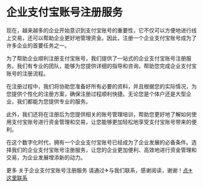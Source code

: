 # 企业支付宝账号注册服务

现在，越来越多的企业开始意识到支付宝账号的重要性，它不仅可以方便地进行线上交易，还可以帮助企业更好地管理资金。因此，注册一个企业支付宝账号成为了许多企业的首要任务之一。

为了帮助企业顺利注册支付宝账号，我们提供了一站式的企业支付宝账号注册服务。我们有专业的团队，能够为您提供详细的指导和咨询，帮助您完成企业支付宝账号的注册流程。

在注册过程中，我们将协助您准备好所有必要的资料，并且根据您的实际情况，为您提供个性化的注册方案，确保注册过程顺利快捷。无论您是个体户还是大型企业，我们都能为您提供专业的服务。

此外，我们还将在注册后为您提供相关的账号管理培训，帮助您更好地了解如何使用支付宝账号进行资金管理和交易，让您能够更加轻松地享受支付宝账号带来的便利。

在这个数字化时代，拥有一个企业支付宝账号已经成为了企业发展的必备条件。选择我们的企业支付宝账号注册服务，让您的企业更加便利、高效地进行资金管理和交易，为企业发展增添新的动力。

更多 关于企业支付宝账号注册服务 请通过✈与我们联系，感谢阅读，谢谢！[点✈这里联系](https://add.k02.cc)